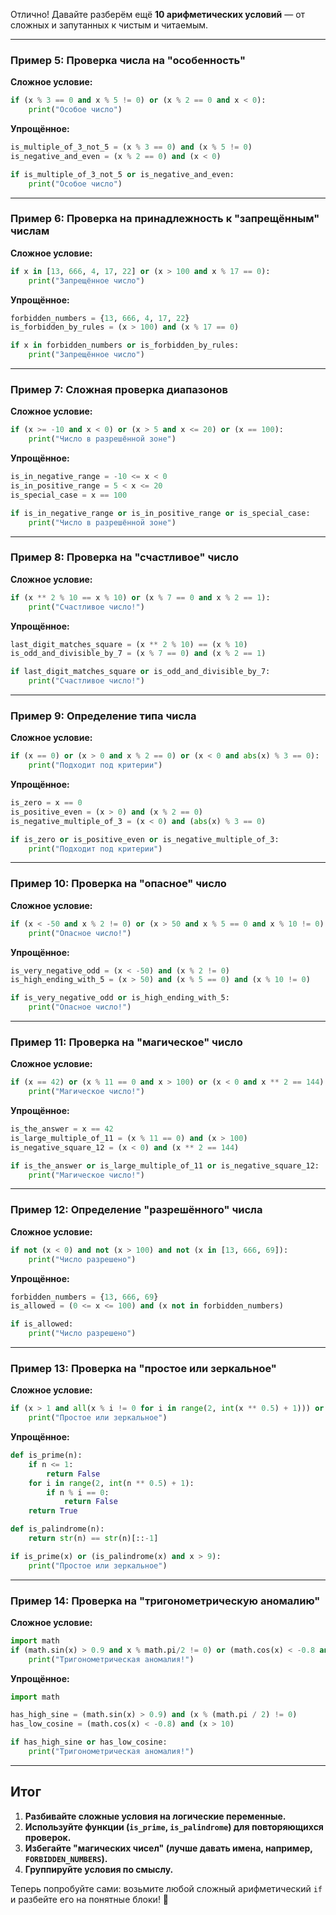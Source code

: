 Отлично! Давайте разберём ещё **10 арифметических условий** — от сложных и запутанных к чистым и читаемым.  

---

### **Пример 5: Проверка числа на "особенность"**  
**Сложное условие:**  
```python
if (x % 3 == 0 and x % 5 != 0) or (x % 2 == 0 and x < 0):
    print("Особое число")
```  
**Упрощённое:**  
```python
is_multiple_of_3_not_5 = (x % 3 == 0) and (x % 5 != 0)
is_negative_and_even = (x % 2 == 0) and (x < 0)

if is_multiple_of_3_not_5 or is_negative_and_even:
    print("Особое число")
```  

---

### **Пример 6: Проверка на принадлежность к "запрещённым" числам**  
**Сложное условие:**  
```python
if x in [13, 666, 4, 17, 22] or (x > 100 and x % 17 == 0):
    print("Запрещённое число")
```  
**Упрощённое:**  
```python
forbidden_numbers = {13, 666, 4, 17, 22}
is_forbidden_by_rules = (x > 100) and (x % 17 == 0)

if x in forbidden_numbers or is_forbidden_by_rules:
    print("Запрещённое число")
```  

---

### **Пример 7: Сложная проверка диапазонов**  
**Сложное условие:**  
```python
if (x >= -10 and x < 0) or (x > 5 and x <= 20) or (x == 100):
    print("Число в разрешённой зоне")
```  
**Упрощённое:**  
```python
is_in_negative_range = -10 <= x < 0
is_in_positive_range = 5 < x <= 20
is_special_case = x == 100

if is_in_negative_range or is_in_positive_range or is_special_case:
    print("Число в разрешённой зоне")
```  

---

### **Пример 8: Проверка на "счастливое" число**  
**Сложное условие:**  
```python
if (x ** 2 % 10 == x % 10) or (x % 7 == 0 and x % 2 == 1):
    print("Счастливое число!")
```  
**Упрощённое:**  
```python
last_digit_matches_square = (x ** 2 % 10) == (x % 10)
is_odd_and_divisible_by_7 = (x % 7 == 0) and (x % 2 == 1)

if last_digit_matches_square or is_odd_and_divisible_by_7:
    print("Счастливое число!")
```  

---

### **Пример 9: Определение типа числа**  
**Сложное условие:**  
```python
if (x == 0) or (x > 0 and x % 2 == 0) or (x < 0 and abs(x) % 3 == 0):
    print("Подходит под критерии")
```  
**Упрощённое:**  
```python
is_zero = x == 0
is_positive_even = (x > 0) and (x % 2 == 0)
is_negative_multiple_of_3 = (x < 0) and (abs(x) % 3 == 0)

if is_zero or is_positive_even or is_negative_multiple_of_3:
    print("Подходит под критерии")
```  

---

### **Пример 10: Проверка на "опасное" число**  
**Сложное условие:**  
```python
if (x < -50 and x % 2 != 0) or (x > 50 and x % 5 == 0 and x % 10 != 0):
    print("Опасное число!")
```  
**Упрощённое:**  
```python
is_very_negative_odd = (x < -50) and (x % 2 != 0)
is_high_ending_with_5 = (x > 50) and (x % 5 == 0) and (x % 10 != 0)

if is_very_negative_odd or is_high_ending_with_5:
    print("Опасное число!")
```  

---

### **Пример 11: Проверка на "магическое" число**  
**Сложное условие:**  
```python
if (x == 42) or (x % 11 == 0 and x > 100) or (x < 0 and x ** 2 == 144):
    print("Магическое число!")
```  
**Упрощённое:**  
```python
is_the_answer = x == 42
is_large_multiple_of_11 = (x % 11 == 0) and (x > 100)
is_negative_square_12 = (x < 0) and (x ** 2 == 144)

if is_the_answer or is_large_multiple_of_11 or is_negative_square_12:
    print("Магическое число!")
```  

---

### **Пример 12: Определение "разрешённого" числа**  
**Сложное условие:**  
```python
if not (x < 0) and not (x > 100) and not (x in [13, 666, 69]):
    print("Число разрешено")
```  
**Упрощённое:**  
```python
forbidden_numbers = {13, 666, 69}
is_allowed = (0 <= x <= 100) and (x not in forbidden_numbers)

if is_allowed:
    print("Число разрешено")
```  

---

### **Пример 13: Проверка на "простое или зеркальное"**  
**Сложное условие:**  
```python
if (x > 1 and all(x % i != 0 for i in range(2, int(x ** 0.5) + 1))) or (str(x) == str(x)[::-1] and x > 9):
    print("Простое или зеркальное")
```  
**Упрощённое:**  
```python
def is_prime(n):
    if n <= 1:
        return False
    for i in range(2, int(n ** 0.5) + 1):
        if n % i == 0:
            return False
    return True

def is_palindrome(n):
    return str(n) == str(n)[::-1]

if is_prime(x) or (is_palindrome(x) and x > 9):
    print("Простое или зеркальное")
```  

---

### **Пример 14: Проверка на "тригонометрическую аномалию"**  
**Сложное условие:**  
```python
import math
if (math.sin(x) > 0.9 and x % math.pi/2 != 0) or (math.cos(x) < -0.8 and x > 10):
    print("Тригонометрическая аномалия!")
```  
**Упрощённое:**  
```python
import math

has_high_sine = (math.sin(x) > 0.9) and (x % (math.pi / 2) != 0)
has_low_cosine = (math.cos(x) < -0.8) and (x > 10)

if has_high_sine or has_low_cosine:
    print("Тригонометрическая аномалия!")
```  

---

## **Итог**  
1. **Разбивайте сложные условия на логические переменные.**  
2. **Используйте функции (`is_prime`, `is_palindrome`) для повторяющихся проверок.**  
3. **Избегайте "магических чисел" (лучше давать имена, например, `FORBIDDEN_NUMBERS`).**  
4. **Группируйте условия по смыслу.**  

Теперь попробуйте сами: возьмите любой сложный арифметический `if` и разбейте его на понятные блоки! 🚀